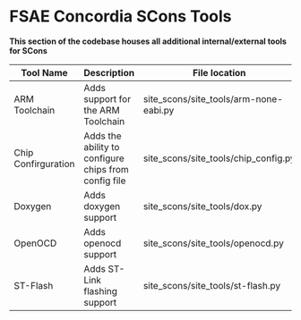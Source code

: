 # FSAE Concordia SCons Tools

**This section of the codebase houses all additional internal/external tools for SCons**

| Tool Name | Description | File location | Notes |
| --- | --- | --- | ---|
| ARM Toolchain | Adds support for the ARM Toolchain | site_scons/site_tools/arm-none-eabi.py | |
| Chip Confirguration | Adds the ability to configure chips from config file | site_scons/site_tools/chip_config.py | |
| Doxygen | Adds doxygen support | site_scons/site_tools/dox.py | |
| OpenOCD | Adds openocd support | site_scons/site_tools/openocd.py | |
| ST-Flash | Adds ST-Link flashing support | site_scons/site_tools/st-flash.py | |
